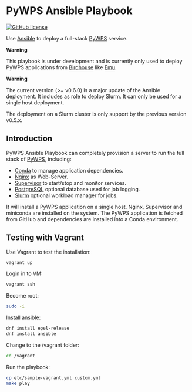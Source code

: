 # PyWPS Ansible Playbook

[![GitHub license](https://img.shields.io/github/license/bird-house/ansible-wps-playbook.svg)](https://github.com/bird-house/ansible-wps-playbook/blob/master/LICENSE)


Use [Ansible](https://www.ansible.com/) to deploy a full-stack
[PyWPS](http://pywps.org/) service.


**Warning**

This playbook is under development and is currently only used to deploy
PyWPS applications from [Birdhouse](http://bird-house.github.io/) like
[Emu](http://emu.readthedocs.io/en/latest/).

**Warning**

The current version (>= v0.6.0) is a major update of the Ansible deployment. 
It includes as role to deploy Slurm. 
It can only be used for a single host deployment.

The deployment on a Slurm cluster is only support by the previous version v0.5.x.

## Introduction

PyWPS Ansible Playbook can completely provision a server to run
the full stack of [PyWPS](http://pywps.org/), including:

*   [Conda](https://conda.io/miniconda.html) to manage application
    dependencies.
*   [Nginx](https://www.nginx.com/) as Web-Server.
*   [Supervisor](http://supervisord.org/) to start/stop and monitor
    services.
*   [PostgreSQL](https://www.postgresql.org/) optional database used for
    job logging.
*   [Slurm](https://slurm.schedmd.com/) optional workload manager for
    jobs.

It will install a PyWPS application on a single host. Nginx, Supervisor
and miniconda are installed on the system. The PyWPS application is
fetched from GitHub and dependencies are installed into a Conda
environment.

## Testing with Vagrant

Use Vagrant to test the installation:

``` sh
vagrant up
```

Login in to VM:

``` sh
vagrant ssh
```

Become root:

``` sh
sudo -i 
```

Install ansible:

``` sh
dnf install epel-release
dnf install ansible
```

Change to the /vagrant folder:

``` sh
cd /vagrant
```

Run the playbook:

``` sh
cp etc/sample-vagrant.yml custom.yml
make play
```
